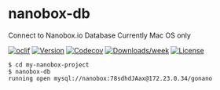 # nanobox-db

Connect to Nanobox.io Database
Currently Mac OS only

[![oclif](https://img.shields.io/badge/cli-oclif-brightgreen.svg)](https://oclif.io)
[![Version](https://img.shields.io/npm/v/nanobox-db.svg)](https://npmjs.org/package/nanobox-db)
[![Codecov](https://codecov.io/gh/G3z/nanobox-db/branch/master/graph/badge.svg)](https://codecov.io/gh/G3z/nanobox-db)
[![Downloads/week](https://img.shields.io/npm/dw/nanobox-db.svg)](https://npmjs.org/package/nanobox-db)
[![License](https://img.shields.io/npm/l/nanobox-db.svg)](https://github.com/G3z/nanobox-db/blob/master/package.json)

<!-- toc -->

    $ cd my-nanobox-project
    $ nanobox-db
    running open mysql://nanobox:78sdhdJAax@172.23.0.34/gonano

